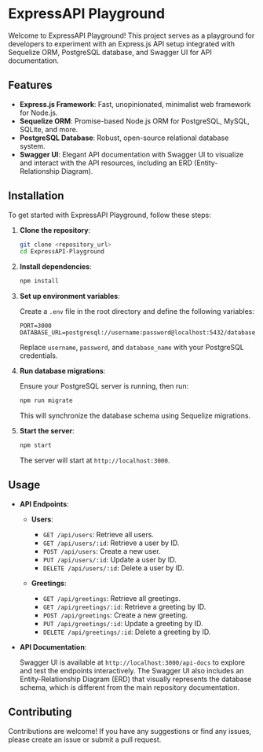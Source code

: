 
# ExpressAPI Playground

Welcome to ExpressAPI Playground! This project serves as a playground for developers to experiment with an Express.js API setup integrated with Sequelize ORM, PostgreSQL database, and Swagger UI for API documentation.

## Features

- **Express.js Framework**: Fast, unopinionated, minimalist web framework for Node.js.
- **Sequelize ORM**: Promise-based Node.js ORM for PostgreSQL, MySQL, SQLite, and more.
- **PostgreSQL Database**: Robust, open-source relational database system.
- **Swagger UI**: Elegant API documentation with Swagger UI to visualize and interact with the API resources, including an ERD (Entity-Relationship Diagram).

## Installation

To get started with ExpressAPI Playground, follow these steps:

1. **Clone the repository**:

   ```bash
   git clone <repository_url>
   cd ExpressAPI-Playground
   ```

2. **Install dependencies**:

   ```bash
   npm install
   ```

3. **Set up environment variables**:

   Create a `.env` file in the root directory and define the following variables:

   ```plaintext
   PORT=3000
   DATABASE_URL=postgresql://username:password@localhost:5432/database_name
   ```

   Replace `username`, `password`, and `database_name` with your PostgreSQL credentials.

4. **Run database migrations**:

   Ensure your PostgreSQL server is running, then run:

   ```bash
   npm run migrate
   ```

   This will synchronize the database schema using Sequelize migrations.

5. **Start the server**:

   ```bash
   npm start
   ```

   The server will start at `http://localhost:3000`.

## Usage

- **API Endpoints**:

  - **Users**:
    - `GET /api/users`: Retrieve all users.
    - `GET /api/users/:id`: Retrieve a user by ID.
    - `POST /api/users`: Create a new user.
    - `PUT /api/users/:id`: Update a user by ID.
    - `DELETE /api/users/:id`: Delete a user by ID.

  - **Greetings**:
    - `GET /api/greetings`: Retrieve all greetings.
    - `GET /api/greetings/:id`: Retrieve a greeting by ID.
    - `POST /api/greetings`: Create a new greeting.
    - `PUT /api/greetings/:id`: Update a greeting by ID.
    - `DELETE /api/greetings/:id`: Delete a greeting by ID.

- **API Documentation**:

  Swagger UI is available at `http://localhost:3000/api-docs` to explore and test the endpoints interactively. The Swagger UI also includes an Entity-Relationship Diagram (ERD) that visually represents the database schema, which is different from the main repository documentation.

## Contributing

Contributions are welcome! If you have any suggestions or find any issues, please create an issue or submit a pull request.
